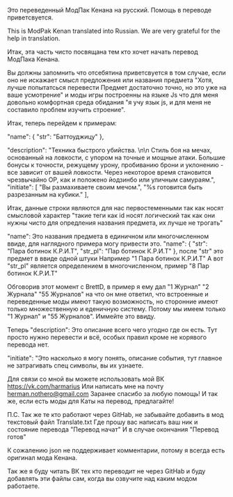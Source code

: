 Это переведенный МодПак Кенана на русский. Помощь в переводе приветсвуется.

This is ModPak Kenan translated into Russian. We are very grateful for the help in translation.

Итак, эта часть чисто посвящана тем кто хочет начать перевод МодПака Кенана.

Вы должны запомнить что отсебятина приветсвуется в том случае, если оно не искажает смысл предложения или названия предмета "Хотя, лучше попытатсься перевести Предмет достаточно точно, но это уже на ваше усмотрение" и моды игры построенны на языке Js что для меня довольно комфортная среда обидания "я учу язык js, и для меня не составило проблем изучить строение". 

Итак, теперь перейдем к примерам: 

"name": { "str": "Баттоуджицу" },

"description": "Техника быстрого убийства. \n\n Стиль боя на мечах, основанный на ловкости, с упором на точные и мощные атаки. Большие бонусы к точности, режущему урону, пробиванию брони и уклонению - все зависит от вашей ловкости. Через некоторое время становится чрезвычайно OP, как и положено йодзинбо или уличным самураям.",
"initiate": [ "Вы размахиваете своим мечом.", "%s готовится быть разрезанным на кубики." ],

Итак, данные строки являются для нас первостеменными так как носят смысловой характер "такие теги как id носят логический так как они нужны чисто для опредления названия предмета, их лучше не трогать"

"name": Это названия предмета в единичном или многочисленном ввиде, для наглядного примера могу привести это.
"name": { "str": "Пара ботинок К.Р.И.Т", "str_pl": "Пар ботинок К.Р.И.Т" }, 
после "str" это предмет в ввиде одной штуки Например "1 Пара ботинок К.Р.И.Т"
А вот "str_pl" является определением в многочисленном, пример "8 Пар ботинок К.Р.И.Т"

Обговорив этот момент с BrettD, в пример я ему дал "1 Журнал" "2 Журнала" "55 Журналов" на что он мне ответил, что встроенные и переведенные моды имеют такую возможность, но сторонние имеют только множественную и еденичную систему. Потому мы имеем только "1 Журнал" и "55 Журналов". Иммейте это ввиду.

Теперь "description": Это описание всего чего угодно где он есть. Тут просто нужно перевести и всё, особых правил кроме не корявого перевода нет.

"initiate": "Это насколько я могу понять, описание события, тут главное не затрагивать спец символы, вы их узнаете.

Для связи со мной вы можете использовать мой ВК https://vk.com/harmarius
Или написать мне на почту herman.nothero@gmail.com
Заранее спасибо за любую помощь! И так же, если есть моды для Каты на перевод, предлагайте!

П.С. Так же те кто работают через GitHab, не забывайте добавить в мод текстовый файл Translate.txt Где прошу вас написать ваш ник и состояние перевода "Перевод начат" И в случае окончания "Перевод готов"

К сожалению json не поддерживает комментарии, потому я всегда есть оригинал мода Кенана.

Так же я буду читать ВК тех кто переводит не через GitHab и буду добавлять эти файлы сам, когда вы озвучите над каким модом работаете.
